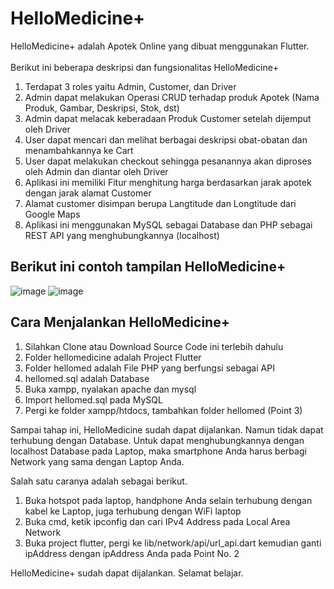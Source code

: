 # HelloMedicine+

HelloMedicine+ adalah Apotek Online yang dibuat menggunakan Flutter. <br/> <br />
Berikut ini beberapa deskripsi dan fungsionalitas HelloMedicine+
1. Terdapat 3 roles yaitu Admin, Customer, dan Driver
2. Admin dapat melakukan Operasi CRUD terhadap produk Apotek (Nama Produk, Gambar, Deskripsi, Stok, dst)
3. Admin dapat melacak keberadaan Produk Customer setelah dijemput oleh Driver
4. User dapat mencari dan melihat berbagai deskripsi obat-obatan dan menambahkannya ke Cart
5. User dapat melakukan checkout sehingga pesanannya akan diproses oleh Admin dan diantar oleh Driver
6. Aplikasi ini memiliki Fitur menghitung harga berdasarkan jarak apotek dengan jarak alamat Customer
7. Alamat customer disimpan berupa Langtitude dan Longtitude dari Google Maps
8. Aplikasi ini menggunakan MySQL sebagai Database dan PHP sebagai REST API yang menghubungkannya (localhost)

## Berikut ini contoh tampilan HelloMedicine+
![image](https://user-images.githubusercontent.com/64438437/207833291-f0c1baf5-10c4-43e2-9796-459d87762617.png)
![image](https://user-images.githubusercontent.com/64438437/207833400-5bfa7a74-8ae7-4049-961d-7be60b63552a.png)


## Cara Menjalankan HelloMedicine+

1. Silahkan Clone atau Download Source Code ini terlebih dahulu
2. Folder hellomedicine adalah Project Flutter
3. Folder hellomed adalah File PHP yang berfungsi sebagai API
4. hellomed.sql adalah Database
5. Buka xampp, nyalakan apache dan mysql
6. Import hellomed.sql pada MySQL
7. Pergi ke folder xampp/htdocs, tambahkan folder hellomed (Point 3)


Sampai tahap ini, HelloMedicine sudah dapat dijalankan. Namun tidak dapat terhubung dengan Database. Untuk dapat menghubungkannya dengan localhost Database pada Laptop, maka smartphone Anda harus berbagi Network yang sama dengan Laptop Anda. 

Salah satu caranya adalah sebagai berikut.
1. Buka hotspot pada laptop, handphone Anda selain terhubung dengan kabel ke Laptop, juga terhubung dengan WiFi laptop
2. Buka cmd, ketik ipconfig dan cari IPv4 Address pada Local Area Network
3. Buka project flutter, pergi ke lib/network/api/url_api.dart kemudian ganti ipAddress dengan ipAddress Anda pada Point No. 2

HelloMedicine+ sudah dapat dijalankan. Selamat belajar. 
